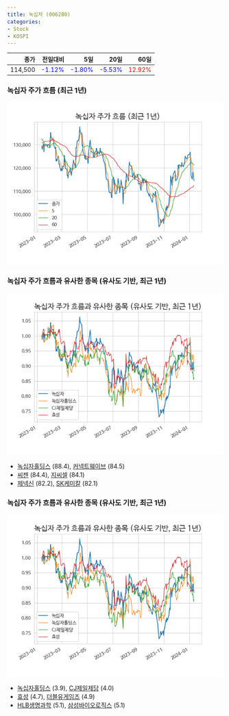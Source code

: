 ```yaml
---
title: 녹십자 (006280)
categories:
- Stock
- KOSPI
---
```


|종가|전일대비|5일|20일|60일|
|---:|-------:|--:|---:|---:|
|114,500|<span style="color: blue">-1.12%</span>|<span style="color: blue">-1.80%</span>|<span style="color: blue">-5.53%</span>|<span style="color: red">12.92%</span>|

<!-- more -->
### 녹십자 주가 흐름 (최근 1년)
![006280](/assets/images/stock/006280.png)


### 녹십자 주가 흐름과 유사한 종목 (유사도 기반, 최근 1년)
![006280](/assets/images/stock/006280_sim.png)

- [녹십자홀딩스](/005250/) (88.4), [커넥트웨이브](/119860/) (84.5)
- [씨젠](/096530/) (84.4), [지씨셀](/144510/) (84.1)
- [제넥신](/095700/) (82.2), [SK케미칼](/285130/) (82.1)


### 녹십자 주가 흐름과 유사한 종목 (유사도 기반, 최근 1년)
![006280](/assets/images/stock/006280_sim.png)

- [녹십자홀딩스](/005250/) (3.9), [CJ제일제당](/097950/) (4.0)
- [효성](/004800/) (4.7), [더블유게임즈](/192080/) (4.9)
- [HLB생명과학](/067630/) (5.1), [삼성바이오로직스](/207940/) (5.1)
